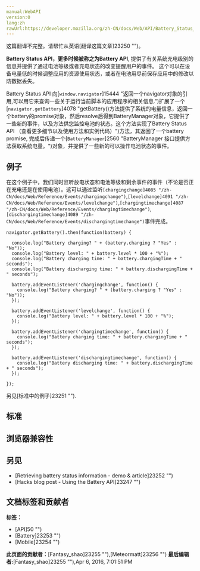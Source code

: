```yaml
---
manual:WebAPI
version:0
lang:zh
rawUrl:https://developer.mozilla.org/zh-CN/docs/Web/API/Battery_Status_API
---
```




这篇翻译不完整。请帮忙从英语[翻译这篇文章]23250 "")。






**Battery Status API，**更多时候被称之为**Battery API**, 提供了有关系统充电级别的信息并提供了通过电池等级或者充电状态的改变提醒用户的事件。 这个可以在设备电量低的时候调整应用的资源使用状态，或者在电池用尽前保存应用中的修改以防数据丢失。



Battery Status API 向[`window.navigator`]15444 "返回一个navigator对象的引用,可以用它来查询一些关于运行当前脚本的应用程序的相关信息.")扩展了一个[`navigator.getBattery`]4078 "getBattery()方法提供了系统的电量信息，返回一个battery的promise对象，然后resolve后得到BatteryManager对象，它提供了一些新的事件，以及方法供您监控电池的状态。这个方法实现了Battery Status API （查看更多细节以及使用方法和实例代码）")方法，其返回了一个battery promise, 完成后传递一个[`BatteryManager`]2560 "BatteryManager 接口提供方法获取系统电量。")对象，并提供了一些新的可以操作电池状态的事件。


## 例子<a name="例子"></a>


在这个例子中，我们同时监听放电状态和电池等级和剩余事件的事件（不论是否正在充电还是在使用电池）。这可以通过监听`[chargingchange]4085 "/zh-CN/docs/Web/Reference/Events/chargingchange")`,`[levelchange]4091 "/zh-CN/docs/Web/Reference/Events/levelchange")`,`[chargingtimechange]4087 "/zh-CN/docs/Web/Reference/Events/chargingtimechange")`,`[dischargingtimechange]4089 "/zh-CN/docs/Web/Reference/Events/dischargingtimechange")`事件完成。


```
navigator.getBattery().then(function(battery) {

  console.log("Battery charging? " + (battery.charging ? "Yes" : "No"));
  console.log("Battery level: " + battery.level * 100 + "%");
  console.log("Battery charging time: " + battery.chargingTime + " seconds");
  console.log("Battery discharging time: " + battery.dischargingTime + " seconds");

  battery.addEventListener('chargingchange', function() {
    console.log("Battery charging? " + (battery.charging ? "Yes" : "No"));
  });

  battery.addEventListener('levelchange', function() {
    console.log("Battery level: " + battery.level * 100 + "%");
  });

  battery.addEventListener('chargingtimechange', function() {
    console.log("Battery charging time: " + battery.chargingTime + " seconds");
  });

  battery.addEventListener('dischargingtimechange', function() {
    console.log("Battery discharging time: " + battery.dischargingTime + " seconds");
  });

});
```


另见[标准中的例子]23251 "").


## 标准<a name="标准"></a>

## 浏览器兼容性<a name="浏览器兼容性"></a>

## 另见<a name="另见"></a>

* [Retrieving battery status information - demo &amp; article]23252 "")
* [Hacks blog post - Using the Battery API]23247 "")



## 文档标签和贡献者
**标签：**
* [API]50 "")
* [Battery]23253 "")
* [Mobile]23254 "")

**此页面的贡献者：**[Fantasy_shao]23255 ""),[Meteormatt]23256 "")
**最后编辑者:**[Fantasy_shao]23255 ""),<time>Apr 6, 2016, 7:01:51 PM</time>


